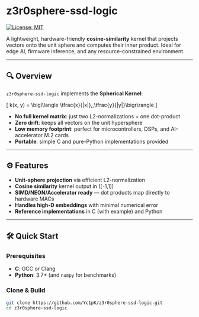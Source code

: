 # z3r0sphere-ssd-logic

[![License: MIT](https://img.shields.io/badge/License-MIT-blue.svg)](LICENSE)

A lightweight, hardware-friendly **cosine-similarity** kernel that projects vectors onto the unit sphere and computes their inner product. Ideal for edge AI, firmware inference, and any resource-constrained environment.

---

## 🔍 Overview

`z3r0sphere-ssd-logic` implements the **Spherical Kernel**:

\[
k(x, y) = \bigl\langle \tfrac{x}{\|x\|},\,\tfrac{y}{\|y\|}\bigr\rangle
\]

- **No full kernel matrix**: just two L2-normalizations + one dot-product  
- **Zero drift**: keeps all vectors on the unit hypersphere  
- **Low memory footprint**: perfect for microcontrollers, DSPs, and AI-accelerator M.2 cards  
- **Portable**: simple C and pure-Python implementations provided  

---

## ⚙️ Features

- **Unit-sphere projection** via efficient L2-normalization  
- **Cosine similarity** kernel output in \([-1,1]\)  
- **SIMD/NEON/Accelerator ready** — dot products map directly to hardware MACs  
- **Handles high-D embeddings** with minimal numerical error  
- **Reference implementations** in C (with example) and Python  

---

## 🛠️ Quick Start

### Prerequisites

- **C**: GCC or Clang  
- **Python**: 3.7+ (and `numpy` for benchmarks)  

### Clone & Build

```bash
git clone https://github.com/Yc1pK/z3r0sphere-ssd-logic.git
cd z3r0sphere-ssd-logic
